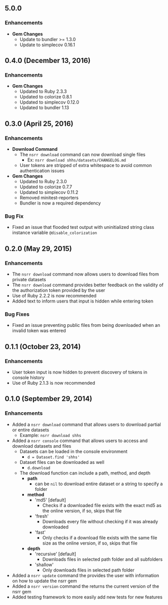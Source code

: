 ## 5.0.0

### Enhancements
- **Gem Changes**
  - Update to bundler >= 1.3.0
  - Update to simplecov 0.16.1

## 0.4.0 (December 13, 2016)

### Enhancements
- **Gem Changes**
  - Updated to Ruby 2.3.3
  - Updated to colorize 0.8.1
  - Updated to simplecov 0.12.0
  - Updated to bundler 1.13

## 0.3.0 (April 25, 2016)

### Enhancements
- **Download Command**
  - The `nsrr download` command can now download single files
    - Ex: `nsrr download shhs/datasets/CHANGELOG.md`
  - User tokens are stripped of extra whitespace to avoid common authentication
    issues
- **Gem Changes**
  - Updated to Ruby 2.3.0
  - Updated to colorize 0.7.7
  - Updated to simplecov 0.11.2
  - Removed minitest-reporters
  - Bundler is now a required dependency

### Bug Fix
- Fixed an issue that flooded test output with uninitialized string class
  instance variable `@disable_colorization`

## 0.2.0 (May 29, 2015)

### Enhancements
- The `nsrr download` command now allows users to download files from private
  datasets
- The `nsrr download` command provides better feedback on the validity of the
  authorization token provided by the user
- Use of Ruby 2.2.2 is now recommended
- Added text to inform users that input is hidden while entering token

### Bug Fixes
- Fixed an issue preventing public files from being downloaded when an invalid
  token was entered

## 0.1.1 (October 23, 2014)

### Enhancements
- User token input is now hidden to prevent discovery of tokens in console
  history
- Use of Ruby 2.1.3 is now recommended

## 0.1.0 (September 29, 2014)

### Enhancements
- Added a `nsrr download` command that allows users to download partial or
  entire datasets
  - Example: `nsrr download shhs`
- Added a `nsrr console` command that allows users to access and download
  datasets and files
  - Datasets can be loaded in the console environment
    - `d = Dataset.find 'shhs'`
  - Dataset files can be downloaded as well
    - `d.download`
  - The download function can include a path, method, and depth
    - **path**
      - can be `nil` to download entire dataset or a string to specify a folder
    - **method**
      - 'md5' [default]
        - Checks if a downloaded file exists with the exact md5 as the online
          version, if so, skips that file
      - 'fresh'
        - Downloads every file without checking if it was already downloaded
      - 'fast'
        - Only checks if a download file exists with the same file size as the
          online version, if so, skips that file
    - **depth**
      - 'recursive' [default]
        - Downloads files in selected path folder and all subfolders
      - 'shallow'
        - Only downloads files in selected path folder
- Added a `nsrr update` command the provides the user with information on how to
  update the nsrr gem
- Added a `nsrr version` command the returns the current version of the nsrr gem
- Added testing framework to more easily add new tests for new features
